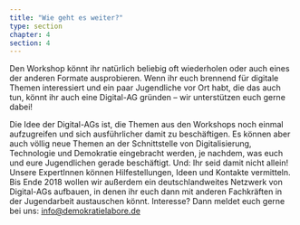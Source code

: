 ```yaml
---
title: "Wie geht es weiter?"
type: section
chapter: 4
section: 4
---
```


Den Workshop könnt ihr natürlich beliebig oft wiederholen oder
auch eines der anderen Formate ausprobieren. Wenn ihr euch
brennend für digitale Themen interessiert und ein paar Jugendliche
vor Ort habt, die das auch tun, könnt ihr auch eine Digital-AG
gründen – wir unterstützen euch gerne dabei!

Die Idee der Digital-AGs ist, die Themen aus den Workshops
noch einmal aufzugreifen und sich ausführlicher damit zu
beschäftigen. Es können aber auch völlig neue Themen an
der Schnittstelle von Digitalisierung, Technologie und Demokratie
eingebracht werden, je nachdem, was euch und eure
Jugendlichen gerade beschäftigt. Und: Ihr seid damit nicht
allein! Unsere ExpertInnen können Hilfestellungen, Ideen und
Kontakte vermitteln. Bis Ende 2018 wollen wir außerdem ein
deutschlandweites Netzwerk von Digital-AGs aufbauen, in denen
ihr euch dann mit anderen Fachkräften in der Jugendarbeit
austauschen könnt. Interesse? Dann meldet euch gerne bei uns:
info@demokratielabore.de